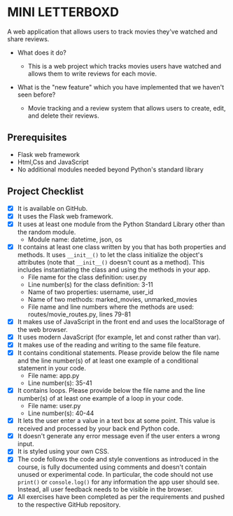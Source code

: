# MINI LETTERBOXD

A web application that allows users to track movies they've watched and share reviews.

- What does it do?
  - This is a web project which tracks movies users have watched and allows them to write reviews for each movie.

- What is the "new feature" which you have implemented that we haven't seen before?
  - Movie tracking and a review system that allows users to create, edit, and delete their reviews.

## Prerequisites
- Flask web framework
- Html,Css and JavaScript
- No additional modules needed beyond Python's standard library

## Project Checklist
- [x] It is available on GitHub.
- [x] It uses the Flask web framework.
- [x] It uses at least one module from the Python Standard Library other than the random module.
  - Module name: datetime, json, os
- [x] It contains at least one class written by you that has both properties and methods. It uses `__init__()` to let the class initialize the object's attributes (note that `__init__()` doesn't count as a method). This includes instantiating the class and using the methods in your app.
  - File name for the class definition: user.py
  - Line number(s) for the class definition: 3-11
  - Name of two properties: username, user_id
  - Name of two methods: marked_movies, unmarked_movies
  - File name and line numbers where the methods are used: routes/movie_routes.py, lines 79-81
- [x] It makes use of JavaScript in the front end and uses the localStorage of the web browser.
- [x] It uses modern JavaScript (for example, let and const rather than var).
- [x] It makes use of the reading and writing to the same file feature.
- [x] It contains conditional statements. Please provide below the file name and the line number(s) of at least one example of a conditional statement in your code.
  - File name: app.py
  - Line number(s): 35-41
- [x] It contains loops. Please provide below the file name and the line number(s) of at least one example of a loop in your code.
  - File name: user.py
  - Line number(s): 40-44
- [x] It lets the user enter a value in a text box at some point. This value is received and processed by your back end Python code.
- [x] It doesn't generate any error message even if the user enters a wrong input.
- [x] It is styled using your own CSS.
- [x] The code follows the code and style conventions as introduced in the course, is fully documented using comments and doesn't contain unused or experimental code. In particular, the code should not use `print()` or `console.log()` for any information the app user should see. Instead, all user feedback needs to be visible in the browser.
- [x] All exercises have been completed as per the requirements and pushed to the respective GitHub repository.